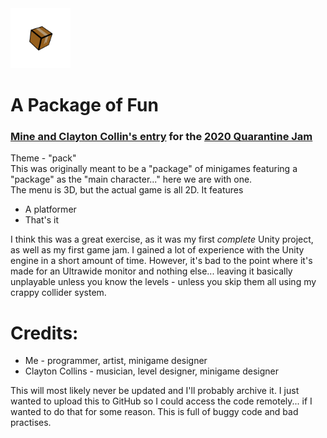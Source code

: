 <img src="box.png" alt="game logo" width="96px">

# A Package of Fun
### [Mine and Clayton Collin's entry](https://wiggleforlife.itch.io/a-package-of-fun) for the [2020 Quarantine Jam](https://itch.io/jam/ndab-jam)
Theme - "pack"  
This was originally meant to be a "package" of minigames featuring a "package" as the "main character..." here we are with one.  
The menu is 3D, but the actual game is all 2D. It features 
* A platformer
* That's it

I think this was a great exercise, as it was my first *complete* Unity project, as well as my first game jam. I gained a lot of experience with the Unity engine in a short amount of time. However, it's bad to the point where it's made for an Ultrawide monitor and nothing else... leaving it basically unplayable unless you know the levels - unless you skip them all using my crappy collider system.

# Credits:
* Me - programmer, artist, minigame designer
* Clayton Collins - musician, level designer, minigame designer

This will most likely never be updated and I'll probably archive it. I just wanted to upload this to GitHub so I could access the code remotely... if I wanted to do that for some reason. This is full of buggy code and bad practises.
